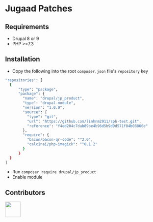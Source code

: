 # Jugaad Patches

## Requirements
 - Drupal 8 or 9
 - PHP >=7.3
 
## Installation
- Copy the following into the root `composer.json` file's `repository` key
```bash
"repositories": [
  {
      "type": "package",
      "package": {
        "name": "drupal/jp_product",
        "type": "drupal-module",
        "version": "1.0.0",
        "source": {
          "type": "git",
          "url": "https://github.com/linhnm2911/sph-test.git",
          "reference": "f4ed204c7dab89be4b96d5b9d9d571f84b08866e"
        },
        "require": {
          "bacon/bacon-qr-code": "^2.0",
          "calcinai/php-imagick": "^0.1.2"
        }
      }
  }
]
```
- Run `composer require drupal/jp_product`
- Enable module

## Contributors

[<img src="https://www.drupal.org/files/styles/grid-2-2x-square/public/user-pictures/picture-3611569-1555560579.png" width="50px" />](mailto:nguyenmanhlinhuit2911@gmail.com "Linh Nguyen")
